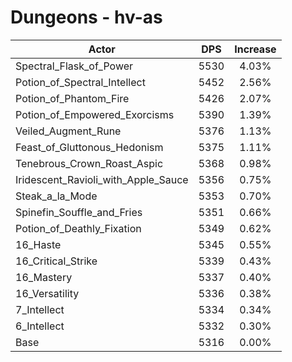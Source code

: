 # Dungeons - hv-as
| Actor | DPS | Increase |
|---|:---:|:---:|
|Spectral_Flask_of_Power|5530|4.03%|
|Potion_of_Spectral_Intellect|5452|2.56%|
|Potion_of_Phantom_Fire|5426|2.07%|
|Potion_of_Empowered_Exorcisms|5390|1.39%|
|Veiled_Augment_Rune|5376|1.13%|
|Feast_of_Gluttonous_Hedonism|5375|1.11%|
|Tenebrous_Crown_Roast_Aspic|5368|0.98%|
|Iridescent_Ravioli_with_Apple_Sauce|5356|0.75%|
|Steak_a_la_Mode|5353|0.70%|
|Spinefin_Souffle_and_Fries|5351|0.66%|
|Potion_of_Deathly_Fixation|5349|0.62%|
|16_Haste|5345|0.55%|
|16_Critical_Strike|5339|0.43%|
|16_Mastery|5337|0.40%|
|16_Versatility|5336|0.38%|
|7_Intellect|5334|0.34%|
|6_Intellect|5332|0.30%|
|Base|5316|0.00%|
